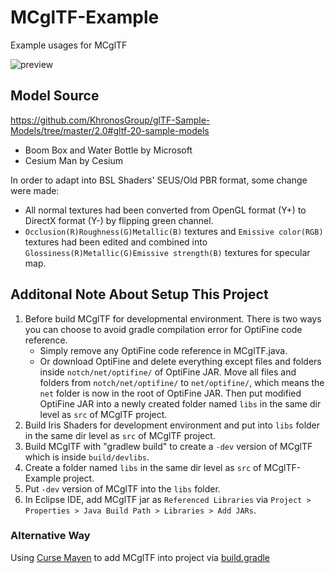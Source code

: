 # MCglTF-Example
 Example usages for MCglTF
 
![preview](https://user-images.githubusercontent.com/39574697/177475208-a14f9aa6-5134-4f91-8596-f61c25f09053.png)
## Model Source
https://github.com/KhronosGroup/glTF-Sample-Models/tree/master/2.0#gltf-20-sample-models

- Boom Box and Water Bottle by Microsoft
- Cesium Man by Cesium

In order to adapt into BSL Shaders' SEUS/Old PBR format, some change were made:
- All normal textures had been converted from OpenGL format (Y+) to DirectX format (Y-) by flipping green channel.
- `Occlusion(R)Roughness(G)Metallic(B)` textures and `Emissive color(RGB)` textures had been edited and combined into `Glossiness(R)Metallic(G)Emissive strength(B)` textures for specular map.
## Additonal Note About Setup This Project
1. Before build MCglTF for developmental environment. There is two ways you can choose to avoid gradle compilation error for OptiFine code reference.
	- Simply remove any OptiFine code reference in MCglTF.java.
	- Or download OptiFine and delete everything except files and folders inside `notch/net/optifine/` of OptiFine JAR. Move all files and folders from `notch/net/optifine/` to `net/optifine/`, which means the `net` folder is now in the root of OptiFine JAR. Then put modified OptiFine JAR into a newly created folder named `libs` in the same dir level as `src` of MCglTF project.
2. Build Iris Shaders for development environment and put into `libs` folder in the same dir level as `src` of MCglTF project.
3. Build MCglTF with "gradlew build" to create a `-dev` version of MCglTF which is inside `build/devlibs`.
4. Create a folder named `libs` in the same dir level as `src` of MCglTF-Example project.
5. Put `-dev` version of MCglTF into the `libs` folder.
6. In Eclipse IDE, add MCglTF jar as `Referenced Libraries` via `Project > Properties > Java Build Path > Libraries > Add JARs`.
### Alternative Way
Using [Curse Maven](https://www.cursemaven.com/) to add MCglTF into project via [build.gradle](https://www.cursemaven.com/fabric)